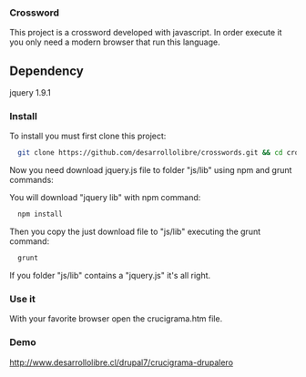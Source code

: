 ### Crossword

This project is a crossword developed with javascript. In order execute it you only need a modern browser that run this language.

## Dependency

jquery 1.9.1

### Install

To install you must first clone this project:

```sh
  git clone https://github.com/desarrollolibre/crosswords.git && cd crosswords
```

Now you need download jquery.js file to folder "js/lib" using npm and grunt commands:

You will download "jquery lib" with npm command:

```sh
  npm install
```

Then you copy the just download file to "js/lib" executing the grunt command:

```sh
  grunt
```

If you folder "js/lib" contains a "jquery.js" it's all right.

### Use it

With your favorite browser open the crucigrama.htm file.

### Demo

http://www.desarrollolibre.cl/drupal7/crucigrama-drupalero


